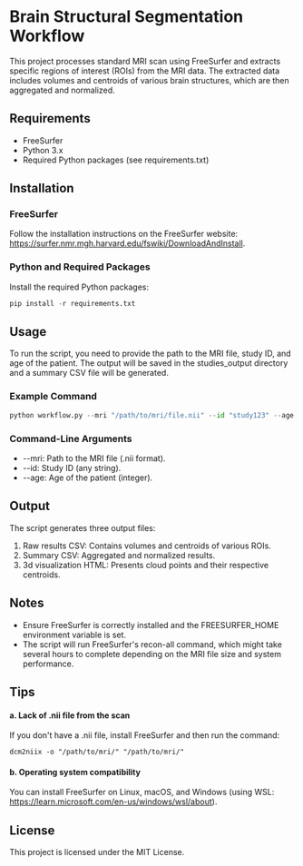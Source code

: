 # Brain Structural Segmentation Workflow

This project processes standard MRI scan using FreeSurfer and extracts specific regions of interest (ROIs) from the MRI data. The extracted data includes volumes and centroids of various brain structures, which are then aggregated and normalized.

## Requirements

- FreeSurfer
- Python 3.x
- Required Python packages (see requirements.txt)

## Installation

### FreeSurfer

Follow the installation instructions on the FreeSurfer website: https://surfer.nmr.mgh.harvard.edu/fswiki/DownloadAndInstall.

### Python and Required Packages

Install the required Python packages:

```python
pip install -r requirements.txt
```

## Usage

To run the script, you need to provide the path to the MRI file, study ID, and age of the patient. The output will be saved in the studies_output directory and a summary CSV file will be generated.

### Example Command

```python
python workflow.py --mri "/path/to/mri/file.nii" --id "study123" --age 60
```

### Command-Line Arguments

- --mri: Path to the MRI file (.nii format).
- --id: Study ID (any string).
- --age: Age of the patient (integer).

## Output

The script generates three output files:

1. Raw results CSV: Contains volumes and centroids of various ROIs.
2. Summary CSV: Aggregated and normalized results.
3. 3d visualization HTML: Presents cloud points and their respective centroids.

## Notes

- Ensure FreeSurfer is correctly installed and the FREESURFER_HOME environment variable is set.
- The script will run FreeSurfer's recon-all command, which might take several hours to complete depending on the MRI file size and system performance.

## Tips

#### a. Lack of .nii file from the scan

If you don't have a .nii file, install FreeSurfer and then run the command:

```
dcm2niix -o "/path/to/mri/" "/path/to/mri/"
```

#### b. Operating system compatibility

You can install FreeSurfer on Linux, macOS, and Windows (using WSL: https://learn.microsoft.com/en-us/windows/wsl/about).

## License

This project is licensed under the MIT License.
